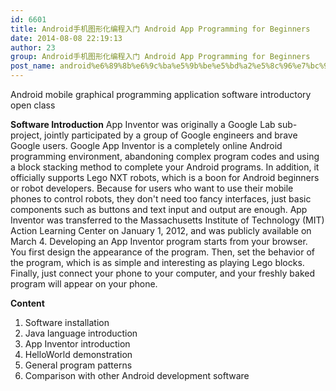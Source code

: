 ```yaml
---
id: 6601
title: Android手机图形化编程入门 Android App Programming for Beginners
date: 2014-08-08 22:19:13
author: 23
group: Android手机图形化编程入门 Android App Programming for Beginners
post_name: android%e6%89%8b%e6%9c%ba%e5%9b%be%e5%bd%a2%e5%8c%96%e7%bc%96%e7%a8%8b%e5%85%a5%e9%97%a8-app-programming-for-beginers
---
```


Android mobile graphical programming application software introductory open class

**Software Introduction**
App Inventor was originally a Google Lab sub-project, jointly participated by a group of Google engineers and brave Google users.
Google App Inventor is a completely online Android programming environment, abandoning complex program codes and using a block stacking method to complete your Android programs.
In addition, it officially supports Lego NXT robots, which is a boon for Android beginners or robot developers.
Because for users who want to use their mobile phones to control robots, they don't need too fancy interfaces, just basic components such as buttons and text input and output are enough.
App Inventor was transferred to the Massachusetts Institute of Technology (MIT) Action Learning Center on January 1, 2012, and was publicly available on March 4.
Developing an App Inventor program starts from your browser. You first design the appearance of the program. Then, set the behavior of the program, which is as simple and interesting as playing Lego blocks.
Finally, just connect your phone to your computer, and your freshly baked program will appear on your phone.

**Content**
1. Software installation
2. Java language introduction
3. App Inventor introduction
4. HelloWorld demonstration
5. General program patterns
6. Comparison with other Android development software